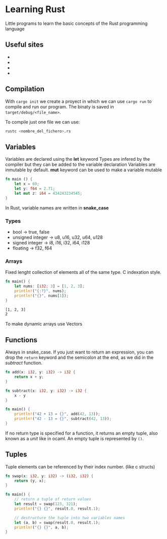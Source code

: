 # Learning Rust

Little programs to learn the basic concepts of the Rust programming language

## Useful sites
* [](https://doc.rust-lang.org/stable/book/)
* [](https://tourofrust.com/TOC_en.html)
* [](https://doc.rust-lang.org/rust-by-example/)
* [](https://midu.dev/rust-para-desarrolladores-javascript/)

## Compilation

With `cargo init`  we create a proyect in which we can use `cargo run` to compile and run our program. The binaty is saved in `target/debug/<file_name>`.

To compile just one file we can use:
```bash
rustc <nombre_del_fichero>.rs
```

## Variables

Variables are declared using the **let** keyword
Types are infered by the compiler but they can be added to the variable declaration
Variables are inmutable by default. **mut** keyword can be used to make a variable mutable

```rust
fn main () {
	let x = 69;
	let y: f64 = 2.71;
	let mut z: i64 = 434243234545;
}
```

In Rust, variable names are written in **snake_case**

### Types
* bool -> true, false
* unsigned integer -> u8, u16, u32, u64, u128
* signed integer -> i8, i16, i32, i64, i128
* floating -> f32, f64


### Arrays

Fixed lenght collection of elements all of the same type. C indexation style.

```rust
fn main() {
    let nums: [i32; 3] = [1, 2, 3];
    println!("{:?}", nums);
    println!("{}", nums[1]);
}
```

```bash
[1, 2, 3]
2
```

To make dynamic arrays use Vectors

## Functions

Always in snake_case. If you just want to return an expression, you can drop the `return` keyword and the semicolon at the end, as we did in the _subtract_ function.

```rust
fn add(x: i32, y: i32) -> i32 {
    return x + y;
}

fn subtract(x: i32, y: i32) -> i32 {
    x - y
}

fn main() {
    println!("42 + 13 = {}", add(42, 13));
    println!("42 - 13 = {}", subtract(42, 13));
}
```

If no return type is specified for a function, it returns an empty tuple, also known as a _unit_ like in ocaml.
An empty tuple is represented by `()`.
## Tuples

Tuple elements can be referenced by their index number. (like c structs)

```rust
fn swap(x: i32, y: i32) -> (i32, i32) {
    return (y, x);
}

fn main() {
    // return a tuple of return values
    let result = swap(123, 321);
    println!("{} {}", result.0, result.1);

    // destructure the tuple into two variables names
    let (a, b) = swap(result.0, result.1);
    println!("{} {}", a, b);
}

```

